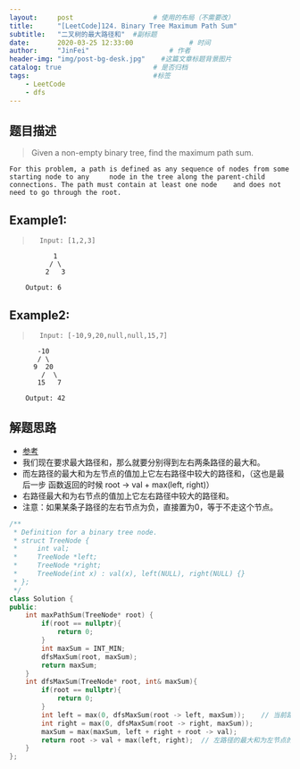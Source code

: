 ```yaml
---
layout:     post                    # 使用的布局（不需要改） 
title:      "[LeetCode]124. Binary Tree Maximum Path Sum"               # 标题  
subtitle:   "二叉树的最大路径和"  #副标题 
date:       2020-03-25 12:33:00              # 时间 
author:     "JinFei"                    # 作者 
header-img: "img/post-bg-desk.jpg"    #这篇文章标题背景图片 
catalog: true                       # 是否归档 
tags:                               #标签     
    - LeetCode 
    - dfs
---
```



## 题目描述
>   Given a non-empty binary tree, find the maximum path sum.

    For this problem, a path is defined as any sequence of nodes from some starting node to any     node in the tree along the parent-child connections. The path must contain at least one node    and does not need to go through the root.






## Example1:
 
>       Input: [1,2,3]

               1
              / \
             2   3

        Output: 6

## Example2:
 
>       Input: [-10,9,20,null,null,15,7]

           -10
           / \
          9  20
            /  \
           15   7

        Output: 42


## 解题思路

- [参考](https://blog.csdn.net/qqxx6661/article/details/78484940)
- 我们现在要求最大路径和，那么就要分别得到左右两条路径的最大和。
- 而左路径的最大和为左节点的值加上它左右路径中较大的路径和，（这也是最后一步 函数返回的时候 root -> val + max(left, right)）
- 右路径最大和为右节点的值加上它左右路径中较大的路径和。 
- 注意：如果某条子路径的左右节点为负，直接置为0，等于不走这个节点。

```C++
/**
 * Definition for a binary tree node.
 * struct TreeNode {
 *     int val;
 *     TreeNode *left;
 *     TreeNode *right;
 *     TreeNode(int x) : val(x), left(NULL), right(NULL) {}
 * };
 */
class Solution {
public:
    int maxPathSum(TreeNode* root) {
        if(root == nullptr){
            return 0;
        }
        int maxSum = INT_MIN;
        dfsMaxSum(root, maxSum);
        return maxSum;
    }
    int dfsMaxSum(TreeNode* root, int& maxSum){
        if(root == nullptr){
            return 0;
        }
        int left = max(0, dfsMaxSum(root -> left, maxSum));    // 当前路径的最大和，我们需要分别得到左右两条路径的最大和
        int right = max(0, dfsMaxSum(root -> right, maxSum));
        maxSum = max(maxSum, left + right + root -> val);
        return root -> val + max(left, right);  // 左路径的最大和为左节点的值加上它左右路径中较大的路径和，右路径最大和为右节点的值加上它左右路径中较大的路径和
    }
};
```
